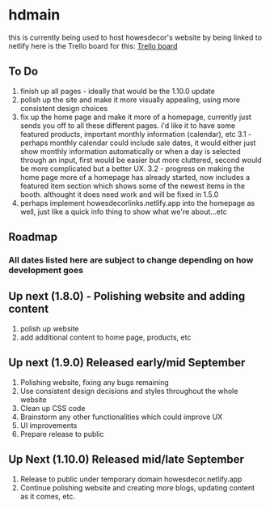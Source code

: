 # hdmain

this is currently being used to host howesdecor's website by being linked to netlify
here is the Trello board for this: [Trello board](https://trello.com/b/YrxJq3GR/howesdecor)

## To Do
1. finish up all pages - ideally that would be the 1.10.0 update
2. polish up the site and make it more visually appealing, using more consistent design choices
3. fix up the home page and make it more of a homepage, currently just sends you off to all these different pages. i'd like it to have some featured products, important monthly information (calendar), etc
3.1 - perhaps monthly calendar could include sale dates, it would either just show monthly information automatically or when a day is selected through an input, first would be easier but more cluttered, second would be more complicated but a better UX.
3.2 - progress on making the home page more of a homepage has already started, now includes a featured item section which shows some of the newest items in the booth. althought it does need work and will be fixed in 1.5.0
5. perhaps implement howesdecorlinks.netlify.app into the homepage as well, just like a quick info thing to show what we're about...etc

## Roadmap
### All dates listed here are subject to change depending on how development goes

## Up next (1.8.0) - Polishing website and adding content
1. polish up website
2. add additional content to home page, products, etc

## Up next (1.9.0) Released early/mid September
1. Polishing website, fixing any bugs remaining
2. Use consistent design decisions and styles throughout the whole website
3. Clean up CSS code
4. Brainstorm any other functionalities which could improve UX
5. UI improvements
6. Prepare release to public

## Up Next (1.10.0) Released mid/late September
1. Release to public under temporary domain howesdecor.netlify.app
2. Continue polishing website and creating more blogs, updating content as it comes, etc.
   
